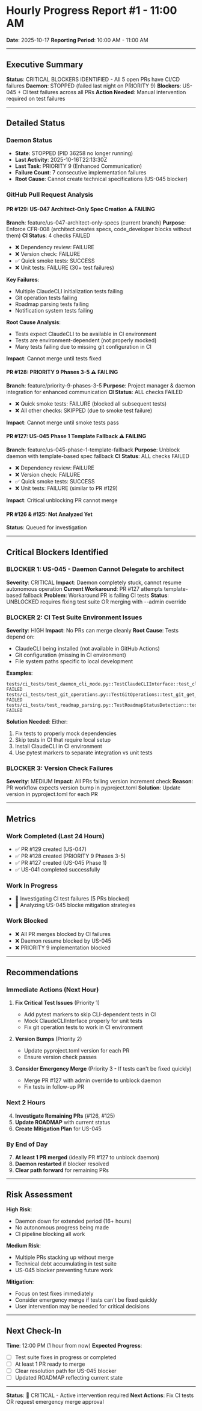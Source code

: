 # Hourly Progress Report #1 - 11:00 AM
**Date**: 2025-10-17
**Reporting Period**: 10:00 AM - 11:00 AM

---

## Executive Summary

**Status**: CRITICAL BLOCKERS IDENTIFIED - All 5 open PRs have CI/CD failures
**Daemon**: STOPPED (failed last night on PRIORITY 9)
**Blockers**: US-045 + CI test failures across all PRs
**Action Needed**: Manual intervention required on test failures

---

## Detailed Status

### Daemon Status
- **State**: STOPPED (PID 36258 no longer running)
- **Last Activity**: 2025-10-16T22:13:30Z
- **Last Task**: PRIORITY 9 (Enhanced Communication)
- **Failure Count**: 7 consecutive implementation failures
- **Root Cause**: Cannot create technical specifications (US-045 blocker)

### GitHub Pull Request Analysis

#### PR #129: US-047 Architect-Only Spec Creation ⚠️ FAILING
**Branch**: feature/us-047-architect-only-specs (current branch)
**Purpose**: Enforce CFR-008 (architect creates specs, code_developer blocks without them)
**CI Status**: 4 checks FAILED
- ❌ Dependency review: FAILURE
- ❌ Version check: FAILURE
- ✅ Quick smoke tests: SUCCESS
- ❌ Unit tests: FAILURE (30+ test failures)

**Key Failures**:
- Multiple ClaudeCLI initialization tests failing
- Git operation tests failing
- Roadmap parsing tests failing
- Notification system tests failing

**Root Cause Analysis**:
- Tests expect ClaudeCLI to be available in CI environment
- Tests are environment-dependent (not properly mocked)
- Many tests failing due to missing git configuration in CI

**Impact**: Cannot merge until tests fixed

#### PR #128: PRIORITY 9 Phases 3-5 ⚠️ FAILING
**Branch**: feature/priority-9-phases-3-5
**Purpose**: Project manager & daemon integration for enhanced communication
**CI Status**: ALL checks FAILED
- ❌ Quick smoke tests: FAILURE (blocked all subsequent tests)
- ❌ All other checks: SKIPPED (due to smoke test failure)

**Impact**: Cannot merge until smoke tests pass

#### PR #127: US-045 Phase 1 Template Fallback ⚠️ FAILING
**Branch**: feature/us-045-phase-1-template-fallback
**Purpose**: Unblock daemon with template-based spec fallback
**CI Status**: ALL checks FAILED
- ❌ Dependency review: FAILURE
- ❌ Version check: FAILURE
- ✅ Quick smoke tests: SUCCESS
- ❌ Unit tests: FAILURE (similar to PR #129)

**Impact**: Critical unblocking PR cannot merge

#### PR #126 & #125: Not Analyzed Yet
**Status**: Queued for investigation

---

## Critical Blockers Identified

### BLOCKER 1: US-045 - Daemon Cannot Delegate to architect
**Severity**: CRITICAL
**Impact**: Daemon completely stuck, cannot resume autonomous operation
**Current Workaround**: PR #127 attempts template-based fallback
**Problem**: Workaround PR is failing CI tests
**Status**: UNBLOCKED requires fixing test suite OR merging with --admin override

### BLOCKER 2: CI Test Suite Environment Issues
**Severity**: HIGH
**Impact**: No PRs can merge cleanly
**Root Cause**: Tests depend on:
- ClaudeCLI being installed (not available in GitHub Actions)
- Git configuration (missing in CI environment)
- File system paths specific to local development

**Examples**:
```
tests/ci_tests/test_daemon_cli_mode.py::TestClaudeCLIInterface::test_claude_cli_initialization FAILED
tests/ci_tests/test_git_operations.py::TestGitOperations::test_git_get_current_branch FAILED
tests/ci_tests/test_roadmap_parsing.py::TestRoadmapStatusDetection::test_status_complete FAILED
```

**Solution Needed**: Either:
1. Fix tests to properly mock dependencies
2. Skip tests in CI that require local setup
3. Install ClaudeCLI in CI environment
4. Use pytest markers to separate integration vs unit tests

### BLOCKER 3: Version Check Failures
**Severity**: MEDIUM
**Impact**: All PRs failing version increment check
**Reason**: PR workflow expects version bump in pyproject.toml
**Solution**: Update version in pyproject.toml for each PR

---

## Metrics

### Work Completed (Last 24 Hours)
- ✅ PR #129 created (US-047)
- ✅ PR #128 created (PRIORITY 9 Phases 3-5)
- ✅ PR #127 created (US-045 Phase 1)
- ✅ US-041 completed successfully

### Work In Progress
- 🔄 Investigating CI test failures (5 PRs blocked)
- 🔄 Analyzing US-045 blocke mitigation strategies

### Work Blocked
- ❌ All PR merges blocked by CI failures
- ❌ Daemon resume blocked by US-045
- ❌ PRIORITY 9 implementation blocked

---

## Recommendations

### Immediate Actions (Next Hour)

1. **Fix Critical Test Issues** (Priority 1)
   - Add pytest markers to skip CLI-dependent tests in CI
   - Mock ClaudeCLIInterface properly for unit tests
   - Fix git operation tests to work in CI environment

2. **Version Bumps** (Priority 2)
   - Update pyproject.toml version for each PR
   - Ensure version check passes

3. **Consider Emergency Merge** (Priority 3 - If tests can't be fixed quickly)
   - Merge PR #127 with admin override to unblock daemon
   - Fix tests in follow-up PR

### Next 2 Hours

4. **Investigate Remaining PRs** (#126, #125)
5. **Update ROADMAP** with current status
6. **Create Mitigation Plan** for US-045

### By End of Day

7. **At least 1 PR merged** (ideally PR #127 to unblock daemon)
8. **Daemon restarted** if blocker resolved
9. **Clear path forward** for remaining PRs

---

## Risk Assessment

**High Risk**:
- Daemon down for extended period (16+ hours)
- No autonomous progress being made
- CI pipeline blocking all work

**Medium Risk**:
- Multiple PRs stacking up without merge
- Technical debt accumulating in test suite
- US-045 blocker preventing future work

**Mitigation**:
- Focus on test fixes immediately
- Consider emergency merge if tests can't be fixed quickly
- User intervention may be needed for critical decisions

---

## Next Check-In

**Time**: 12:00 PM (1 hour from now)
**Expected Progress**:
- [ ] Test suite fixes in progress or completed
- [ ] At least 1 PR ready to merge
- [ ] Clear resolution path for US-045 blocker
- [ ] Updated ROADMAP reflecting current state

---

**Status**: 🔴 CRITICAL - Active intervention required
**Next Actions**: Fix CI tests OR request emergency merge approval
